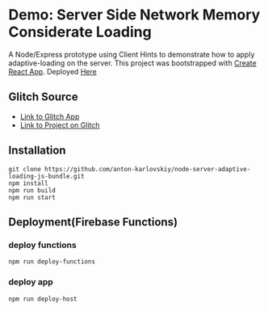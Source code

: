 
# Demo: Server Side Network Memory Considerate Loading
A Node/Express prototype using Client Hints to demonstrate how to apply adaptive-loading on the server.
This project was bootstrapped with [Create React App](https://github.com/facebook/create-react-app).
Deployed [Here](https://server-adaptive-loading-js.firebaseapp.com/)

## Glitch Source
* [Link to Glitch App](https://anton-karlovskiy-node-server-adaptive-loading-js-bundle.glitch.me/)
* [Link to Project on Glitch](https://glitch.com/~anton-karlovskiy-node-server-adaptive-loading-js-bundle/)

## Installation
```
git clone https://github.com/anton-karlovskiy/node-server-adaptive-loading-js-bundle.git
npm install
npm run build
npm run start
```

## Deployment(Firebase Functions)
### deploy functions
```
npm run deploy-functions
```

### deploy app
```
npm run deploy-host
```
